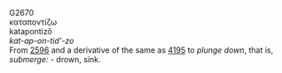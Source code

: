 <body>
  <p>G2670<br>  καταποντίζω  <br> katapontizō  <br><i>kat-ap-on-tid‘-zo </i><br>From <a href="g2596.htm">2596</a> and a derivative of the same as <a href="g4195.htm">4195</a>  to <i>plunge</i> <i>down</i>, that is, <i>submerge:</i> - drown, sink.<br></p>
 </body>
